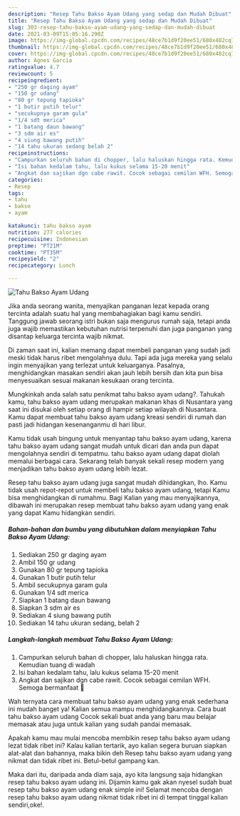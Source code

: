 ```yaml
---
description: "Resep Tahu Bakso Ayam Udang yang sedap dan Mudah Dibuat"
title: "Resep Tahu Bakso Ayam Udang yang sedap dan Mudah Dibuat"
slug: 303-resep-tahu-bakso-ayam-udang-yang-sedap-dan-mudah-dibuat
date: 2021-03-09T15:05:16.290Z
image: https://img-global.cpcdn.com/recipes/48ce7b1d9f20ee51/680x482cq70/tahu-bakso-ayam-udang-foto-resep-utama.jpg
thumbnail: https://img-global.cpcdn.com/recipes/48ce7b1d9f20ee51/680x482cq70/tahu-bakso-ayam-udang-foto-resep-utama.jpg
cover: https://img-global.cpcdn.com/recipes/48ce7b1d9f20ee51/680x482cq70/tahu-bakso-ayam-udang-foto-resep-utama.jpg
author: Agnes Garcia
ratingvalue: 4.7
reviewcount: 5
recipeingredient:
- "250 gr daging ayam"
- "150 gr udang"
- "80 gr tepung tapioka"
- "1 butir putih telur"
- "secukupnya garam gula"
- "1/4 sdt merica"
- "1 batang daun bawang"
- "3 sdm air es"
- "4 siung bawang putih"
- "14 tahu ukuran sedang belah 2"
recipeinstructions:
- "Campurkan seluruh bahan di chopper, lalu haluskan hingga rata. Kemudian tuang di wadah"
- "Isi bahan kedalam tahu, lalu kukus selama 15-20 menit"
- "Angkat dan sajikan dgn cabe rawit. Cocok sebagai cemilan WFH. Semoga bermanfaat 💚"
categories:
- Resep
tags:
- tahu
- bakso
- ayam

katakunci: tahu bakso ayam 
nutrition: 277 calories
recipecuisine: Indonesian
preptime: "PT21M"
cooktime: "PT35M"
recipeyield: "2"
recipecategory: Lunch

---
```



![Tahu Bakso Ayam Udang](https://img-global.cpcdn.com/recipes/48ce7b1d9f20ee51/680x482cq70/tahu-bakso-ayam-udang-foto-resep-utama.jpg)

Jika anda seorang wanita, menyajikan panganan lezat kepada orang tercinta adalah suatu hal yang membahagiakan bagi kamu sendiri. Tanggung jawab seorang istri bukan saja mengurus rumah saja, tetapi anda juga wajib memastikan kebutuhan nutrisi terpenuhi dan juga panganan yang disantap keluarga tercinta wajib nikmat.

Di zaman  saat ini, kalian memang dapat membeli panganan yang sudah jadi meski tidak harus ribet mengolahnya dulu. Tapi ada juga mereka yang selalu ingin menyajikan yang terlezat untuk keluarganya. Pasalnya, menghidangkan masakan sendiri akan jauh lebih bersih dan kita pun bisa menyesuaikan sesuai makanan kesukaan orang tercinta. 



Mungkinkah anda salah satu penikmat tahu bakso ayam udang?. Tahukah kamu, tahu bakso ayam udang merupakan makanan khas di Nusantara yang saat ini disukai oleh setiap orang di hampir setiap wilayah di Nusantara. Kamu dapat membuat tahu bakso ayam udang kreasi sendiri di rumah dan pasti jadi hidangan kesenanganmu di hari libur.

Kamu tidak usah bingung untuk menyantap tahu bakso ayam udang, karena tahu bakso ayam udang sangat mudah untuk dicari dan anda pun dapat mengolahnya sendiri di tempatmu. tahu bakso ayam udang dapat diolah memalui berbagai cara. Sekarang telah banyak sekali resep modern yang menjadikan tahu bakso ayam udang lebih lezat.

Resep tahu bakso ayam udang juga sangat mudah dihidangkan, lho. Kamu tidak usah repot-repot untuk membeli tahu bakso ayam udang, tetapi Kamu bisa menghidangkan di rumahmu. Bagi Kalian yang mau menyajikannya, dibawah ini merupakan resep membuat tahu bakso ayam udang yang enak yang dapat Kamu hidangkan sendiri.

<!--inarticleads1-->

##### Bahan-bahan dan bumbu yang dibutuhkan dalam menyiapkan Tahu Bakso Ayam Udang:

1. Sediakan 250 gr daging ayam
1. Ambil 150 gr udang
1. Gunakan 80 gr tepung tapioka
1. Gunakan 1 butir putih telur
1. Ambil secukupnya garam gula
1. Gunakan 1/4 sdt merica
1. Siapkan 1 batang daun bawang
1. Siapkan 3 sdm air es
1. Sediakan 4 siung bawang putih
1. Sediakan 14 tahu ukuran sedang, belah 2




<!--inarticleads2-->

##### Langkah-langkah membuat Tahu Bakso Ayam Udang:

1. Campurkan seluruh bahan di chopper, lalu haluskan hingga rata. Kemudian tuang di wadah
1. Isi bahan kedalam tahu, lalu kukus selama 15-20 menit
1. Angkat dan sajikan dgn cabe rawit. Cocok sebagai cemilan WFH. Semoga bermanfaat 💚




Wah ternyata cara membuat tahu bakso ayam udang yang enak sederhana ini mudah banget ya! Kalian semua mampu menghidangkannya. Cara buat tahu bakso ayam udang Cocok sekali buat anda yang baru mau belajar memasak atau juga untuk kalian yang sudah pandai memasak.

Apakah kamu mau mulai mencoba membikin resep tahu bakso ayam udang lezat tidak ribet ini? Kalau kalian tertarik, ayo kalian segera buruan siapkan alat-alat dan bahannya, maka bikin deh Resep tahu bakso ayam udang yang nikmat dan tidak ribet ini. Betul-betul gampang kan. 

Maka dari itu, daripada anda diam saja, ayo kita langsung saja hidangkan resep tahu bakso ayam udang ini. Dijamin kamu gak akan nyesel sudah buat resep tahu bakso ayam udang enak simple ini! Selamat mencoba dengan resep tahu bakso ayam udang nikmat tidak ribet ini di tempat tinggal kalian sendiri,oke!.

